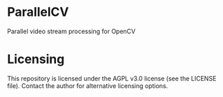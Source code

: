 # ParallelCV

Parallel video stream processing for OpenCV

# Licensing

This repository is licensed under the AGPL v3.0 license (see the LICENSE file).
Contact the author for alternative licensing options.
